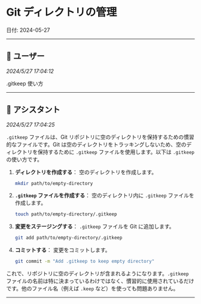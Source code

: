 # Git ディレクトリの管理

日付: 2024-05-27

---

## 👤 ユーザー
*2024/5/27 17:04:12*

.gitkeep 使い方

---

## 🤖 アシスタント
*2024/5/27 17:04:25*

`.gitkeep` ファイルは、Git リポジトリに空のディレクトリを保持するための慣習的なファイルです。Git は空のディレクトリをトラッキングしないため、空のディレクトリを保持するために `.gitkeep` ファイルを使用します。以下は `.gitkeep` の使い方です。

1. **ディレクトリを作成する**：
   空のディレクトリを作成します。

   ```sh
   mkdir path/to/empty-directory
   ```

2. **`.gitkeep` ファイルを作成する**：
   空のディレクトリ内に `.gitkeep` ファイルを作成します。

   ```sh
   touch path/to/empty-directory/.gitkeep
   ```

3. **変更をステージングする**：
   `.gitkeep` ファイルを Git に追加します。

   ```sh
   git add path/to/empty-directory/.gitkeep
   ```

4. **コミットする**：
   変更をコミットします。

   ```sh
   git commit -m "Add .gitkeep to keep empty directory"
   ```

これで、リポジトリに空のディレクトリが含まれるようになります。`.gitkeep` ファイルの名前は特に決まっているわけではなく、慣習的に使用されているだけです。他のファイル名（例えば `.keep` など）を使っても問題ありません。

---
